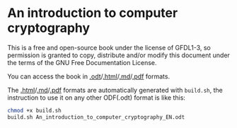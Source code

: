 # An introduction to computer cryptography


This is a free and open-source book under the license of GFDL1-3,
so permission is granted to copy, distribute and/or modify this document
under the terms of the GNU Free Documentation License.

You can access the book in [.odt](https://github.com/TadavomnisT/Free_Books-Documents/blob/main/An_introduction_to_computer_cryptography_EN/An_introduction_to_computer_cryptography_EN.odt)/[.html](https://github.com/TadavomnisT/Free_Books-Documents/blob/main/An_introduction_to_computer_cryptography_EN/An_introduction_to_computer_cryptography_EN.html)/[.md](https://github.com/TadavomnisT/Free_Books-Documents/blob/main/An_introduction_to_computer_cryptography_EN/An_introduction_to_computer_cryptography_EN.md)/[.pdf](https://github.com/TadavomnisT/Free_Books-Documents/blob/main/An_introduction_to_computer_cryptography_EN/An_introduction_to_computer_cryptography_EN.pdf) formats.

The [.html](https://github.com/TadavomnisT/Free_Books-Documents/blob/main/An_introduction_to_computer_cryptography_EN/An_introduction_to_computer_cryptography_EN.html)/[.md](https://github.com/TadavomnisT/Free_Books-Documents/blob/main/An_introduction_to_computer_cryptography_EN/An_introduction_to_computer_cryptography_EN.md)/[.pdf](https://github.com/TadavomnisT/Free_Books-Documents/blob/main/An_introduction_to_computer_cryptography_EN/An_introduction_to_computer_cryptography_EN.pdf) formats are automatically generated with `build.sh`, the instruction to use it on any other ODF(.odt) format is like this:

```bash
chmod +x build.sh
build.sh An_introduction_to_computer_cryptography_EN.odt
```
